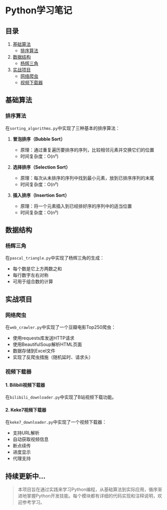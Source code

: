 # Python学习笔记

## 目录
1. [基础算法](#基础算法)
   - [排序算法](#排序算法)
2. [数据结构](#数据结构)
   - [杨辉三角](#杨辉三角)
3. [实战项目](#实战项目)
   - [网络爬虫](#网络爬虫)
   - [视频下载器](#视频下载器)

## 基础算法

### 排序算法
在`sorting_algorithms.py`中实现了三种基本的排序算法：

1. **冒泡排序（Bubble Sort）**
   - 原理：通过重复遍历要排序的序列，比较相邻元素并交换它们的位置
   - 时间复杂度：O(n²)

2. **选择排序（Selection Sort）**
   - 原理：每次从未排序的序列中找到最小元素，放到已排序序列的末尾
   - 时间复杂度：O(n²)

3. **插入排序（Insertion Sort）**
   - 原理：将一个元素插入到已经排好序的序列中的适当位置
   - 时间复杂度：O(n²)

## 数据结构

### 杨辉三角
在`pascal_triangle.py`中实现了杨辉三角的生成：
- 每个数是它上方两数之和
- 每行数字左右对称
- 可用于组合数的计算

## 实战项目

### 网络爬虫
在`web_crawler.py`中实现了一个豆瓣电影Top250爬虫：
- 使用requests库发送HTTP请求
- 使用BeautifulSoup解析HTML页面
- 数据存储到Excel文件
- 实现了反爬虫措施（随机延时、请求头）

### 视频下载器
#### 1. Bilibili视频下载器
在`bilibili_downloader.py`中实现了B站视频下载功能。

#### 2. Keke7视频下载器
在`keke7_downloader.py`中实现了一个视频下载器：
- 支持URL解析
- 自动获取视频信息
- 断点续传
- 进度显示
- 代理支持

## 持续更新中...

> 本项目旨在通过实践来学习Python编程，从基础算法到实际应用，循序渐进地掌握Python开发技能。每个模块都有详细的代码实现和注释说明，欢迎参考学习。